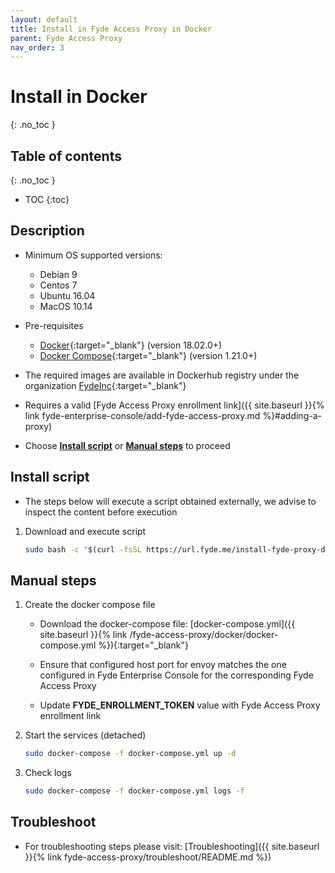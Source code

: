 ```yaml
---
layout: default
title: Install in Fyde Access Proxy in Docker
parent: Fyde Access Proxy
nav_order: 3
---
```

# Install in Docker
{: .no_toc }

## Table of contents
{: .no_toc }
- TOC
{:toc}

## Description

- Minimum OS supported versions:
  - Debian 9
  - Centos 7
  - Ubuntu 16.04
  - MacOS 10.14

- Pre-requisites
  - [Docker](https://www.docker.com/get-started){:target="_blank"} (version 18.02.0+)
  - [Docker Compose](https://docs.docker.com/compose/install/){:target="_blank"} (version 1.21.0+)

- The required images are available in Dockerhub registry under the organization [FydeInc](https://url.fyde.me/docker){:target="_blank"}

- Requires a valid [Fyde Access Proxy enrollment link]({{ site.baseurl }}{% link fyde-enterprise-console/add-fyde-access-proxy.md %}#adding-a-proxy)

- Choose [**Install script**](#install-script) or [**Manual steps**](#manual-steps) to proceed

## Install script

- The steps below will execute a script obtained externally, we advise to inspect the content before execution

1. Download and execute script

    ```sh
    sudo bash -c "$(curl -fsSL https://url.fyde.me/install-fyde-proxy-docker)"
    ```

## Manual steps

1. Create the docker compose file

    - Download the docker-compose file: [docker-compose.yml]({{ site.baseurl }}{% link /fyde-access-proxy/docker/docker-compose.yml %}){:target="_blank"}

    - Ensure that configured host port for envoy matches the one configured in Fyde Enterprise Console for the corresponding Fyde Access Proxy

    - Update **FYDE_ENROLLMENT_TOKEN** value with Fyde Access Proxy enrollment link

1. Start the services (detached)

    ```sh
    sudo docker-compose -f docker-compose.yml up -d
    ```

1. Check logs

    ```sh
    sudo docker-compose -f docker-compose.yml logs -f
    ```

## Troubleshoot

- For troubleshooting steps please visit: [Troubleshooting]({{ site.baseurl }}{% link fyde-access-proxy/troubleshoot/README.md %})

